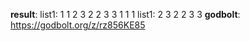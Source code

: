 **result**:
list1: 1 1 2 3 2 2 3 3 1 1 1 
list1: 2 3 2 2 3 3 
**godbolt**: https://godbolt.org/z/rz856KE85